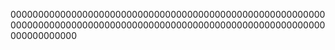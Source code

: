 
000000000000000000000000000000000000000000000000000000000000000000000000000000000000000000000000000000000000000000000000000000






















